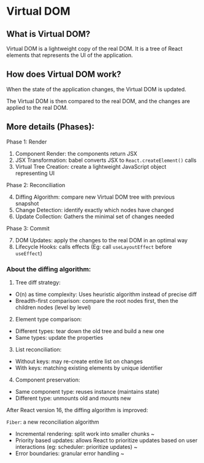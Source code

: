 # Virtual DOM

## What is Virtual DOM?

Virtual DOM is a lightweight copy of the real DOM. It is a tree of React elements that represents the UI of the application.

## How does Virtual DOM work?

When the state of the application changes, the Virtual DOM is updated.

The Virtual DOM is then compared to the real DOM, and the changes are applied to the real DOM.

## More details (Phases):

Phase 1: Render

1. Component Render: the components return JSX
2. JSX Transformation: babel converts JSX to `React.createElement()` calls
3. Virtual Tree Creation: create a lightweight JavaScript object representing UI

Phase 2: Reconciliation

4. Diffing Algorithm: compare new Virtual DOM tree with previous snapshot
5. Change Detection: identify exactly which nodes have changed
6. Update Collection: Gathers the minimal set of changes needed

Phase 3: Commit

7. DOM Updates: apply the changes to the real DOM in an optimal way
8. Lifecycle Hooks: calls effects (Eg: call `useLayoutEffect` before `useEffect`)


### About the diffing algorithm:

1. Tree diff strategy: 

- O(n) as time complexity: Uses heuristic algorithm instead of precise diff
- Breadth-first comparison: compare the root nodes first, then the children nodes (level by level)

2. Element type comparison:

- Different types: tear down the old tree and build a new one
- Same types: update the properties

3. List reconciliation:

- Without keys: may re-create entire list on changes
- With keys: matching existing elements by unique identifier

4. Component preservation:

- Same component type: reuses instance (maintains state)
- Different type: unmounts old and mounts new


After React version 16, the diffing algorithm is improved:

`Fiber`: a new reconciliation algorithm

- Incremental rendering: split work into smaller chunks ~
- Priority based updates: allows React to prioritize updates based on user interactions (eg: scheduler: prioritize updates) ~
- Error boundaries: granular error handling ~
